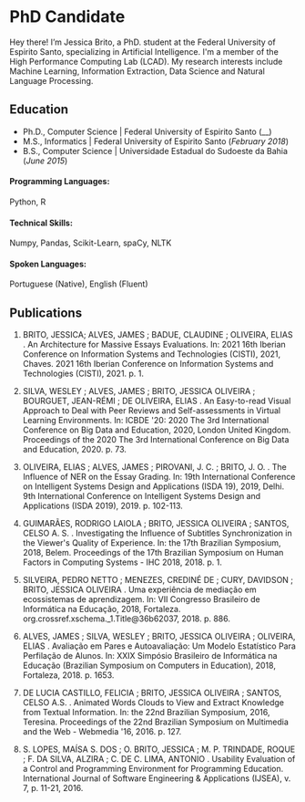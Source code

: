 # PhD Candidate

Hey there!
I’m Jessica Brito, a PhD. student at the Federal University of Espirito Santo, specializing in Artificial Intelligence. I'm a member of the High Performance Computing Lab (LCAD). My research interests include Machine Learning, Information Extraction, Data Science and Natural Language Processing.

## Education
- Ph.D., Computer Science | Federal University of Espirito Santo (__)								       		
- M.S., Informatics	| Federal University of Espirito Santo (_February 2018_)	 			        		
- B.S., Computer Science | Universidade Estadual do Sudoeste da Bahia (_June 2015_)



#### Programming Languages: 
Python, R

#### Technical Skills: 
Numpy, Pandas, Scikit-Learn, spaCy, NLTK

#### Spoken Languages: 
Portuguese (Native), English (Fluent)


## Publications


1. BRITO, JESSICA; ALVES, JAMES ; BADUE, CLAUDINE ; OLIVEIRA, ELIAS . An Architecture for Massive Essays Evaluations. In: 2021 16th Iberian Conference on Information Systems and Technologies (CISTI), 2021, Chaves. 2021 16th Iberian Conference on Information Systems and Technologies (CISTI), 2021. p. 1.

2. SILVA, WESLEY ; ALVES, JAMES ; BRITO, JESSICA OLIVEIRA ; BOURGUET, JEAN-RÉMI ; DE OLIVEIRA, ELIAS . An Easy-to-read Visual Approach to Deal with Peer Reviews and Self-assessments in Virtual Learning Environments. In: ICBDE '20: 2020 The 3rd International Conference on Big Data and Education, 2020, London United Kingdom. Proceedings of the 2020 The 3rd International Conference on Big Data and Education, 2020. p. 73.

3. OLIVEIRA, ELIAS ; ALVES, JAMES ; PIROVANI, J. C. ; BRITO, J. O. . The Influence of NER on the Essay Grading. In: 19th International Conference on Intelligent Systems Design and Applications (ISDA 19), 2019, Delhi. 9th International Conference on Intelligent Systems Design and Applications (ISDA 2019), 2019. p. 102-113.

4.  GUIMARÃES, RODRIGO LAIOLA ; BRITO, JESSICA OLIVEIRA ; SANTOS, CELSO A. S. . Investigating the Influence of Subtitles Synchronization in the Viewer's Quality of Experience. In: the 17th Brazilian Symposium, 2018, Belem. Proceedings of the 17th Brazilian Symposium on Human Factors in Computing Systems - IHC 2018, 2018. p. 1.

5. SILVEIRA, PEDRO NETTO ; MENEZES, CREDINÉ DE ; CURY, DAVIDSON ; BRITO, JESSICA OLIVEIRA . Uma experiência de mediação em ecossistemas de aprendizagem. In: VII Congresso Brasileiro de Informática na Educação, 2018, Fortaleza. org.crossref.xschema._1.Title@36b62037, 2018. p. 886.

6. ALVES, JAMES ; SILVA, WESLEY ; BRITO, JESSICA OLIVEIRA ; OLIVEIRA, ELIAS . Avaliação em Pares e Autoavaliação: Um Modelo Estatístico Para Perfilação de Alunos. In: XXIX Simpósio Brasileiro de Informática na Educação (Brazilian Symposium on Computers in Education), 2018, Fortaleza, 2018. p. 1653.

7. DE LUCIA CASTILLO, FELICIA ; BRITO, JESSICA OLIVEIRA ; SANTOS, CELSO A.S. . Animated Words Clouds to View and Extract Knowledge from Textual Information. In: the 22nd Brazilian Symposium, 2016, Teresina. Proceedings of the 22nd Brazilian Symposium on Multimedia and the Web - Webmedia '16, 2016. p. 127.

8. S. LOPES, MAÍSA S. DOS ; O. BRITO, JESSICA ; M. P. TRINDADE, ROQUE ; F. DA SILVA, ALZIRA ; C. DE C. LIMA, ANTONIO . Usability Evaluation of a Control and Programming Environment for Programming Education. International Journal of Software Engineering & Applications (IJSEA), v. 7, p. 11-21, 2016.

